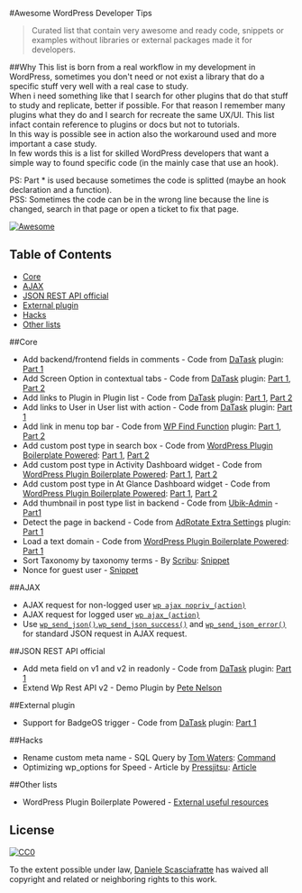 #Awesome WordPress Developer Tips
> Curated list that contain very awesome and ready code, snippets or examples without libraries or external packages made it for developers.

##Why
This list is born from a real workflow in my development in WordPress, sometimes you don't need or not exist a library that do a specific stuff very well with a real case to study.  
When i need something like that I search for other plugins that do that stuff to study and replicate, better if possible. For that reason I remember many plugins what they do and I search for recreate the same UX/UI. This list infact contain reference to plugins or docs but not to tutorials.  
In this way is possible see in action also the workaround used and more important a case study.  
In few words this is a list for skilled WordPress developers that want a simple way to found specific code (in the mainly case that use an hook).  

PS: Part * is used because sometimes the code is splitted (maybe an hook declaration and a function).  
PSS: Sometimes the code can be in the wrong line because the line is changed, search in that page or open a ticket to fix that page.

[![Awesome](https://cdn.rawgit.com/sindresorhus/awesome/d7305f38d29fed78fa85652e3a63e154dd8e8829/media/badge.svg)](https://github.com/sindresorhus/awesome)

## Table of Contents

- [Core](#core)
- [AJAX](#ajax)
- [JSON REST API official](#json-rest-api-official)
- [External plugin](#external-plugin)
- [Hacks](#hacks)
- [Other lists](#other-lists)

##Core

* Add backend/frontend fields in comments - Code from [DaTask](https://wordpress.org/plugins/datask/) plugin: [Part 1](https://github.com/Mte90/DaTask/blob/master/public%2Fincludes%2FDT_Comment.php)
* Add Screen Option in contextual tabs - Code from [DaTask](https://wordpress.org/plugins/datask/) plugin: [Part 1](https://github.com/Mte90/DaTask/blob/master/admin%2Fclass-datask-admin.php#L186), [Part 2](https://github.com/Mte90/DaTask/blob/master/admin%2Fclass-datask-admin.php#L54)
* Add links to Plugin in Plugin list - Code from [DaTask](https://wordpress.org/plugins/datask/) plugin: [Part 1](https://github.com/Mte90/DaTask/blob/master/admin%2Fclass-datask-admin.php#L214), [Part 2](https://github.com/Mte90/DaTask/blob/master/admin%2Fclass-datask-admin.php#L60)
* Add links to User in User list with action - Code from [DaTask](https://wordpress.org/plugins/datask/) plugin: [Part 1](https://github.com/Mte90/DaTask/blob/master/admin%2Fincludes%2FDT_User_Backend.php)
* Add link in menu top bar - Code from [WP Find Function](https://wordpress.org/plugins/find-function) plugin: [Part 1](https://github.com/Mte90/WP-Find-Function/blob/master/find-function.php#L46), [Part 2](https://github.com/Mte90/WP-Find-Function/blob/master/find-function.php#L92)
* Add custom post type in search box - Code from [WordPress Plugin Boilerplate Powered](https://github.com/Mte90/WordPress-Plugin-Boilerplate-Powered): [Part 1](https://github.com/Mte90/WordPress-Plugin-Boilerplate-Powered/blob/master/plugin-name%2Fpublic%2Fclass-plugin-name.php#L130), [Part 2](https://github.com/Mte90/WordPress-Plugin-Boilerplate-Powered/blob/master/plugin-name%2Fpublic%2Fclass-plugin-name.php#L311)
* Add custom post type in Activity Dashboard widget - Code from [WordPress Plugin Boilerplate Powered](https://github.com/Mte90/WordPress-Plugin-Boilerplate-Powered): [Part 1](https://github.com/Mte90/WordPress-Plugin-Boilerplate-Powered/blob/master/plugin-name%2Fadmin%2Fclass-plugin-name-admin.php#L85), [Part 2](https://github.com/Mte90/WordPress-Plugin-Boilerplate-Powered/blob/master/plugin-name%2Fadmin%2Fclass-plugin-name-admin.php#L402)
* Add custom post type in At Glance Dashboard widget - Code from [WordPress Plugin Boilerplate Powered](https://github.com/Mte90/WordPress-Plugin-Boilerplate-Powered): [Part 1](https://github.com/Mte90/WordPress-Plugin-Boilerplate-Powered/blob/master/plugin-name%2Fadmin%2Fclass-plugin-name-admin.php#L83), [Part 2](https://github.com/Mte90/WordPress-Plugin-Boilerplate-Powered/blob/master/plugin-name%2Fadmin%2Fclass-plugin-name-admin.php#L374)
* Add thumbnail in post type list in backend - Code from [Ubik-Admin](https://github.com/synapticism/ubik-admin) - [Part1](https://github.com/synapticism/ubik-admin/blob/master/ubik-admin/ubik-admin-post-list-thumbs.php)
* Detect the page in backend - Code from [AdRotate Extra Settings](https://wordpress.org/plugins/adrotate-extra-settings/) plugin: [Part 1](https://github.com/Mte90/AdRotate-Extra-Settings/blob/master/admin%2Fclass-adrotate-extra-settings-admin.php#L57)
* Load a text domain - Code from [WordPress Plugin Boilerplate Powered](https://github.com/Mte90/WordPress-Plugin-Boilerplate-Powered): [Part 1](https://github.com/Mte90/WordPress-Plugin-Boilerplate-Powered/blob/master/plugin-name%2Fincludes%2Fload_textdomain.php)
* Sort Taxonomy by taxonomy terms - By [Scribu](http://scribu.net/): [Snippet](http://scribu.net/wordpress/sortable-taxonomy-columns.html)
* Nonce for guest user - [Snippet](https://gist.github.com/Mte90/a1b6443aabe14386fa3b)

##AJAX

* AJAX request for non-logged user [`wp ajax nopriv_(action)`](https://codex.wordpress.org/Plugin_API/Action_Reference/wp_ajax_nopriv_%28action%29)
* AJAX request for logged user [`wp ajax_(action)`](https://codex.wordpress.org/Plugin_API/Action_Reference/wp_ajax_%28action%29)
* Use [`wp_send_json()`](https://codex.wordpress.org/Function_Reference/wp_send_json),[`wp_send_json_success()`](https://codex.wordpress.org/Function_Reference/wp_send_json_success) and [`wp_send_json_error()`](https://codex.wordpress.org/Function_Reference/wp_send_json_error) for standard JSON request in AJAX request.

##JSON REST API official

* Add meta field on v1 and v2 in readonly - Code from [DaTask](https://wordpress.org/plugins/datask/) plugin: [Part 1](https://github.com/Mte90/DaTask/blob/master/public%2Fincludes%2FDT_API.php)
* Extend Wp Rest API v2 - Demo Plugin by [Pete Nelson](https://github.com/petenelson/extending-wp-rest-api)

##External plugin

* Support for BadgeOS trigger - Code from [DaTask](https://wordpress.org/plugins/datask/) plugin: [Part 1](https://github.com/Mte90/DaTask/blob/master/public%2Fincludes%2FDT_BadgeOS.php)

##Hacks

* Rename custom meta name - SQL Query by [Tom Waters](http://stackoverflow.com/users/383635/tom-walters): [Command](http://stackoverflow.com/questions/6649285/renaming-custom-fields)
* Optimizing wp_options for Speed - Article by [Pressjitsu](https://pressjitsu.com/): [Article](https://pressjitsu.com/blog/optimizing-wp-options-for-speed/)

##Other lists

* WordPress Plugin Boilerplate Powered - [External useful resources](https://github.com/Mte90/WordPress-Plugin-Boilerplate-Powered/wiki/Useful-resources-or-code-examples)

## License

[![CC0](https://i.creativecommons.org/p/zero/1.0/88x31.png)](https://creativecommons.org/publicdomain/zero/1.0/)

To the extent possible under law, [Daniele Scasciafratte](http://mte90.net) has waived all copyright and related or neighboring rights to this work.